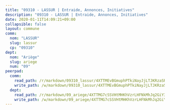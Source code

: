 ```yaml
---
title: "09310 - LASSUR | Entraide, Annonces, Initiatives"
description: "09310 - LASSUR | Entraide, Annonces, Initiatives"
date: 2020-01-11T14:09:21+09:00
collapsible: false
layout: commune
comm:
  nom: "LASSUR"
  slug: lassur
  cp: "09310"
dept:
  nom: "Ariège"
  slug: ariege
  num: "09"
peerpad:
  comm:
    read_path: /r/markdown/09310_lassur/4XTTMEvBGmuphPTkiNayJjLTJKRzaSRUzCUoAzoQyvX2bNVid
    write_path: /w/markdown/09310_lassur/4XTTMEvBGmuphPTkiNayJjLTJKRzaSRUzCUoAzoQyvX2bNVid-K3TgUETjcBvmrPiRJ4avKqvGw4CdwuzbvZwLZAoyq2dJjWM8J1i82uQcFKpjsNeTQHBLjNbZWoWVumXEbSkdZT41eWRrPRwQFm879SJKkw7ct4pDaNMBXe8ySsqLi1cM2YJ3jLAZ
  dept:
    read_path: /r/markdown/09_ariege/4XTTMG7cSSVHtMHKhVzrLHFNkMhJq2GiY37tW1RLaySvmC5m7
    write_path: /w/markdown/09_ariege/4XTTMG7cSSVHtMHKhVzrLHFNkMhJq2GiY37tW1RLaySvmC5m7-K3TgTss1C8HjViVkpwivQX7MahnqC11ekSJQuYEnrMDTmDE1FfJsoB9BatqQw5xZL2YVE8soFWdt5YbjPCiw8Nef7nnDAgssxyMxh5u11RAcuqPo3TLSQutK9TFNiNP3xhEoTkkD
---
```


